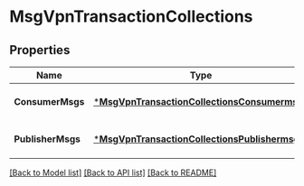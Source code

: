 # MsgVpnTransactionCollections

## Properties
Name | Type | Description | Notes
------------ | ------------- | ------------- | -------------
**ConsumerMsgs** | [***MsgVpnTransactionCollectionsConsumermsgs**](MsgVpnTransactionCollectionsConsumermsgs.md) |  | [optional] [default to null]
**PublisherMsgs** | [***MsgVpnTransactionCollectionsPublishermsgs**](MsgVpnTransactionCollectionsPublishermsgs.md) |  | [optional] [default to null]

[[Back to Model list]](../README.md#documentation-for-models) [[Back to API list]](../README.md#documentation-for-api-endpoints) [[Back to README]](../README.md)

